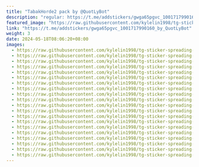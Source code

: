 ```yaml
---
title: "TabakHorde2 pack by @QuotLyBot"
description: "regular: https://t.me/addstickers/gwga65pgvc_1001717990160_by_QuotLyBot"
featured_image: "https://raw.githubusercontent.com/kylelin1998/tg-sticker-spreading-worldwide-images/main/img/a1aa0c01-84a0-426b-9533-7193ce34375b.jpg"
link: "https://t.me/addstickers/gwga65pgvc_1001717990160_by_QuotLyBot"
weight: 3
date: 2024-05-18T08:06:20+08:00
images:
  - https://raw.githubusercontent.com/kylelin1998/tg-sticker-spreading-worldwide-images/main/img/a1aa0c01-84a0-426b-9533-7193ce34375b.jpg
  - https://raw.githubusercontent.com/kylelin1998/tg-sticker-spreading-worldwide-images/main/img/8ffaa0a3-b50b-4be4-a76f-271746bae192.jpg
  - https://raw.githubusercontent.com/kylelin1998/tg-sticker-spreading-worldwide-images/main/img/547c4b99-d5b0-46e3-be9d-93f2aafc050a.jpg
  - https://raw.githubusercontent.com/kylelin1998/tg-sticker-spreading-worldwide-images/main/img/02feaf82-26d0-4313-8a1f-bf91145b3198.jpg
  - https://raw.githubusercontent.com/kylelin1998/tg-sticker-spreading-worldwide-images/main/img/907e030c-85af-4e93-9b9b-717a5e37f877.jpg
  - https://raw.githubusercontent.com/kylelin1998/tg-sticker-spreading-worldwide-images/main/img/31a24a0e-ab1f-4b6b-8ca2-79cbabe188f4.jpg
  - https://raw.githubusercontent.com/kylelin1998/tg-sticker-spreading-worldwide-images/main/img/d5a70599-a5da-4b0b-813e-e5a2b1aa2c7c.jpg
  - https://raw.githubusercontent.com/kylelin1998/tg-sticker-spreading-worldwide-images/main/img/7ac0a1a1-8dda-474a-9eea-a4f1871b6402.jpg
  - https://raw.githubusercontent.com/kylelin1998/tg-sticker-spreading-worldwide-images/main/img/e967e18f-6e08-4c70-89bd-031ace4cb1cf.jpg
  - https://raw.githubusercontent.com/kylelin1998/tg-sticker-spreading-worldwide-images/main/img/94fd5bd1-6d62-47c1-a192-a4f839fdf195.jpg
  - https://raw.githubusercontent.com/kylelin1998/tg-sticker-spreading-worldwide-images/main/img/ca70951a-f294-4a72-9def-5a0f140f96bb.jpg
  - https://raw.githubusercontent.com/kylelin1998/tg-sticker-spreading-worldwide-images/main/img/3bd5ea28-6ec1-445f-856b-417064555025.jpg
  - https://raw.githubusercontent.com/kylelin1998/tg-sticker-spreading-worldwide-images/main/img/10d91648-1931-40a7-9da5-67e162a06163.jpg
  - https://raw.githubusercontent.com/kylelin1998/tg-sticker-spreading-worldwide-images/main/img/b4237787-483a-4517-bfb8-1e6f2975cf41.jpg
  - https://raw.githubusercontent.com/kylelin1998/tg-sticker-spreading-worldwide-images/main/img/b3bff3aa-3c41-4a9f-b10d-66e9e21cd1d0.jpg
  - https://raw.githubusercontent.com/kylelin1998/tg-sticker-spreading-worldwide-images/main/img/ba95ea32-f5d9-4c0c-9bbc-66359c1db1af.jpg
  - https://raw.githubusercontent.com/kylelin1998/tg-sticker-spreading-worldwide-images/main/img/d554a8e6-641e-4aa5-9f16-13fc72891b63.jpg
  - https://raw.githubusercontent.com/kylelin1998/tg-sticker-spreading-worldwide-images/main/img/82cd2b87-2c85-4475-86cc-7a12645fa3d7.jpg
  - https://raw.githubusercontent.com/kylelin1998/tg-sticker-spreading-worldwide-images/main/img/b1a8ff7d-6e7a-4f06-89e4-72f173a524ec.jpg
  - https://raw.githubusercontent.com/kylelin1998/tg-sticker-spreading-worldwide-images/main/img/c985bd14-2290-450b-8d61-3594a6a1381e.jpg
---
```

